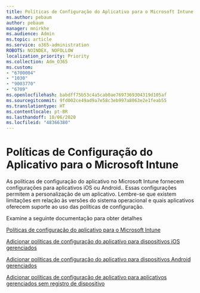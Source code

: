 ```yaml
---
title: Políticas de Configuração do Aplicativo para o Microsoft Intune
ms.author: pebaum
author: pebaum
manager: mnirkhe
ms.audience: Admin
ms.topic: article
ms.service: o365-administration
ROBOTS: NOINDEX, NOFOLLOW
localization_priority: Priority
ms.collection: Adm_O365
ms.custom:
- "6700004"
- "1030"
- "9003770"
- "6709"
ms.openlocfilehash: babdff75b53c4a5cab0ae7697369304319d105af
ms.sourcegitcommit: 9fd002ce49ad9a7e58c3eb997a8063e2e1feab55
ms.translationtype: HT
ms.contentlocale: pt-BR
ms.lasthandoff: 10/06/2020
ms.locfileid: "48366380"
---
```

# <a name="app-configuration-policies-for-microsoft-intune"></a>Políticas de Configuração do Aplicativo para o Microsoft Intune

As políticas de configuração do aplicativo no Microsoft Intune fornecem configurações para aplicativos iOS ou Android.. Essas configurações permitem a personalização de um aplicativo. Lembre-se que existem limitações em relação às versões do sistema operacional e quais aplicativos oferecem suporte ao uso das políticas de configuração.

Examine a seguinte documentação para obter detalhes

[Políticas de configuração do aplicativo para o Microsoft Intune](https://docs.microsoft.com/intune/app-configuration-policies-overview)  

[Adicionar políticas de configuração do aplicativo para dispositivos iOS gerenciados](https://docs.microsoft.com/intune/app-configuration-policies-use-ios)  

[Adicionar políticas de configuração do aplicativo para dispositivos Android gerenciados](https://docs.microsoft.com/intune/app-configuration-policies-use-android)

[Adicionar políticas de configuração de aplicativo para aplicativos gerenciados sem registro de dispositivo](https://docs.microsoft.com/intune/app-configuration-policies-managed-app)
